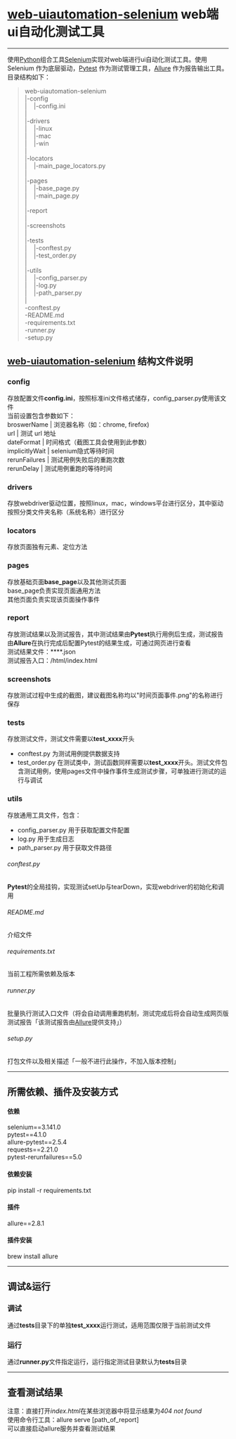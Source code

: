 # [web-uiautomation-selenium](https://github.com/gaozhao1989/web-uiautomation-selenium) web端ui自动化测试工具

------

使用[Python](https://www.python.org)组合工具[Selenium](https://www.seleniumhq.org)实现对web端进行ui自动化测试工具。使用 Selenium 作为底层驱动，[Pytest](https://docs.pytest.org/en/latest/) 作为测试管理工具，[Allure](http://allure.qatools.ru) 作为报告输出工具。
目录结构如下：

>  web-uiautomation-selenium<br>
>   |-config<br>
>   |&nbsp;&nbsp;&nbsp;&nbsp;|-config.ini<br>
>   |<br>
>   |-drivers<br>
>   |&nbsp;&nbsp;&nbsp;&nbsp;|-linux<br>
>   |&nbsp;&nbsp;&nbsp;&nbsp;|-mac<br>
>   |&nbsp;&nbsp;&nbsp;&nbsp;|-win<br>
>   |<br>
>   |-locators<br>
>   |&nbsp;&nbsp;&nbsp;&nbsp;|-main_page_locators.py<br>
>   |<br>
>   |-pages<br>
>   |&nbsp;&nbsp;&nbsp;&nbsp;|-base_page.py<br>
>   |&nbsp;&nbsp;&nbsp;&nbsp;|-main_page.py<br>
>   |<br>
>   |-report<br>
>   |<br>
>   |-screenshots<br>
>   |<br>
>   |-tests<br>
>   |&nbsp;&nbsp;&nbsp;&nbsp;|-conftest.py<br>
>   |&nbsp;&nbsp;&nbsp;&nbsp;|-test_order.py<br>
>   |<br>
>   |-utils<br>
>   |&nbsp;&nbsp;&nbsp;&nbsp;|-config_parser.py<br>
>   |&nbsp;&nbsp;&nbsp;&nbsp;|-log.py<br>
>   |&nbsp;&nbsp;&nbsp;&nbsp;|-path_parser.py<br>
>   |<br>
>   -conftest.py<br>
>   -README.md<br>
>   -requirements.txt<br>
>   -runner.py<br>
>   -setup.py<br>

## [web-uiautomation-selenium](https://github.com/gaozhao1989/web-uiautomation-selenium) 结构文件说明
### config
存放配置文件**config.ini**，按照标准ini文件格式储存，config_parser.py使用该文件<br>
当前设置包含参数如下：<br>
broswerName | 浏览器名称（如：chrome, firefox)<br>
url | 测试 url 地址<br>
dateFormat | 时间格式（截图工具会使用到此参数）<br>
implicitlyWait | selenium隐式等待时间<br>
rerunFailures | 测试用例失败后的重跑次数<br>
rerunDelay | 测试用例重跑的等待时间<br>
### drivers
存放webdriver驱动位置，按照linux，mac，windows平台进行区分，其中驱动按照分类文件夹名称（系统名称）进行区分
### locators
存放页面独有元素、定位方法
### pages
存放基础页面**base_page**以及其他测试页面<br>
base_page负责实现页面通用方法<br>
其他页面负责实现该页面操作事件
### report
存放测试结果以及测试报告，其中测试结果由**Pytest**执行用例后生成，测试报告由**Allure**在执行完成后配置Pytest的结果生成，可通过网页进行查看<br>
测试结果文件：****.json<br>
测试报告入口：/html/index.html
### screenshots
存放测试过程中生成的截图，建议截图名称均以"时间页面事件.png"的名称进行保存
### tests
存放测试文件，测试文件需要以**test_xxxx**开头
* conftest.py
为测试用例提供数据支持
* test_order.py
在测试类中，测试函数同样需要以**test_xxxx**开头。测试文件包含测试用例，使用pages文件中操作事件生成测试步骤，可单独进行测试的运行与调试
### utils
存放通用工具文件，包含：<br>
* config_parser.py 用于获取配置文件配置
* log.py 用于生成日志
* path_parser.py 用于获取文件路径
###### conftest.py
**Pytest**的全局挂钩，实现测试setUp与tearDown，实现webdriver的初始化和调用
###### README.md
介绍文件
###### requirements.txt
当前工程所需依赖及版本
###### runner.py
批量执行测试入口文件（将会自动调用重跑机制，测试完成后将会自动生成网页版测试报告「该测试报告由[Allure](http://allure.qatools.ru)提供支持」）
###### setup.py
打包文件以及相关描述「一般不进行此操作，不加入版本控制」

------

## 所需依赖、插件及安装方式
#### 依赖
selenium==3.141.0<br>
pytest==4.1.0<br>
allure-pytest==2.5.4<br>
requests==2.21.0<br>
pytest-rerunfailures==5.0<br>
#### 依赖安装
pip install -r requirements.txt
#### 插件
allure==2.8.1
#### 插件安装
brew install allure

------

## 调试&运行
### 调试
通过**tests**目录下的单独**test_xxxx**运行测试，适用范围仅限于当前测试文件
### 运行
通过**runner.py**文件指定运行，运行指定测试目录默认为**tests**目录

------

## 查看测试结果
注意：直接打开*index.html*在某些浏览器中将显示结果为*404 not found*<br>
使用命令行工具：allure serve [path_of_report]<br>
可以直接启动allure服务并查看测试结果